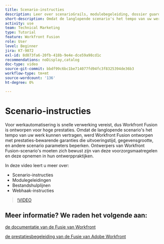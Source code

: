 ```yaml
---
title: Scenario-instructies
description: Leer over scenarioGrails, modulebegeleiding, dossier guardrails, en WebHaakrails, allen in  [!DNL Adobe Workfront Fusion].
short-description: Omdat de langlopende scenario's het tempo van uw werk kunnen vertragen, werd Workfront Fusion ontworpen met prestaties-bewarende garanties die uitvoeringstijd, gegevensgrootte, en andere scenario parameters beperken
activity: use
team: Technical Marketing
type: Tutorial
feature: Workfront Fusion
role: User
level: Beginner
jira: KT-9072
exl-id: 8d873fa6-20fb-418b-9e4e-dce59a98cd1c
recommendations: noDisplay,catalog
doc-type: video
source-git-commit: bbdf99c6bc1be714077fd94fc3f8325394de36b3
workflow-type: tm+mt
source-wordcount: '136'
ht-degree: 0%

---
```


# Scenario-instructies

Voor werkautomatisering is snelle verwerking vereist, dus Workfront Fusion is ontworpen voor hoge prestaties. Omdat de langlopende scenario&#39;s het tempo van uw werk kunnen vertragen, werd Workfront Fusion ontworpen met prestaties-bewarende garanties die uitvoeringstijd, gegevensgrootte, en andere scenario parameters beperken. Ontwerpers van Workfront Fusion-scenario&#39;s moeten zich bewust zijn van deze voorzorgsmaatregelen en deze opnemen in hun ontwerppraktijken.

In deze video leert u meer over:

* Scenario-instructies
* Modulegeleidingen
* Bestandshulplijnen
* Webhaak-instructies

>[!VIDEO](https://video.tv.adobe.com/v/335314/?quality=12&learn=on&enablevpops=1)

## Meer informatie? We raden het volgende aan:

[ de documentatie van de Fusie van Workfront ](https://experienceleague.adobe.com/en/docs/workfront-fusion/using/get-started-with-fusion/understand-workfront-fusion/workfront-fusion-overview)

[ de prestatiesbegeleiding van de Fusie van Adobe Workfront ](https://experienceleague.adobe.com/docs/workfront/using/adobe-workfront-fusion/get-started-with-workfront-fusion/fusion-performance-guardrails.html)
